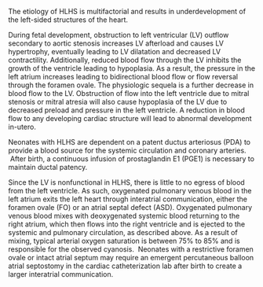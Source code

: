 The etiology of HLHS is multifactorial and results in underdevelopment of the left-sided structures of the heart.

During fetal development, obstruction to left ventricular (LV) outflow secondary to aortic stenosis increases LV afterload and causes LV hypertrophy, eventually leading to LV dilatation and decreased LV contractility. Additionally, reduced blood flow through the LV inhibits the growth of the ventricle leading to hypoplasia. As a result, the pressure in the left atrium increases leading to bidirectional blood flow or flow reversal through the foramen ovale. The physiologic sequela is a further decrease in blood flow to the LV. Obstruction of flow into the left ventricle due to mitral stenosis or mitral atresia will also cause hypoplasia of the LV due to decreased preload and pressure in the left ventricle. A reduction in blood flow to any developing cardiac structure will lead to abnormal development in-utero.

Neonates with HLHS are dependent on a patent ductus arteriosus (PDA) to provide a blood source for the systemic circulation and coronary arteries.  After birth, a continuous infusion of prostaglandin E1 (PGE1) is necessary to maintain ductal patency.

Since the LV is nonfunctional in HLHS, there is little to no egress of blood from the left ventricle. As such, oxygenated pulmonary venous blood in the left atrium exits the left heart through interatrial communication, either the foramen ovale (FO) or an atrial septal defect (ASD). Oxygenated pulmonary venous blood mixes with deoxygenated systemic blood returning to the right atrium, which then flows into the right ventricle and is ejected to the systemic and pulmonary circulation, as described above. As a result of mixing, typical arterial oxygen saturation is between 75% to 85% and is responsible for the observed cyanosis.  Neonates with a restrictive foramen ovale or intact atrial septum may require an emergent percutaneous balloon atrial septostomy in the cardiac catheterization lab after birth to create a larger interatrial communication.